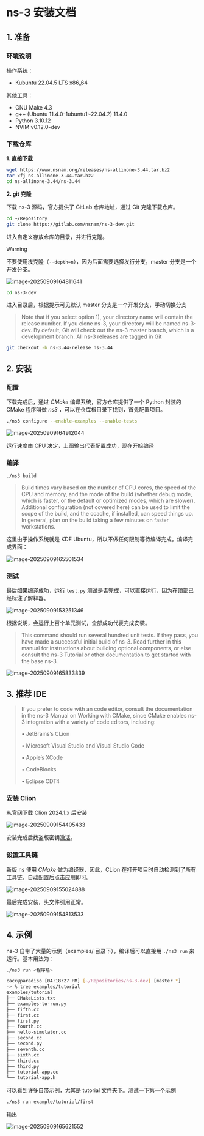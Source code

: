 # ns-3 安装文档

## 1. 准备

### 环境说明

操作系统：

- Kubuntu 22.04.5 LTS x86_64

其他工具：

- GNU Make 4.3
- g++ (Ubuntu 11.4.0-1ubuntu1~22.04.2) 11.4.0
- Python 3.10.12
- NVIM v0.12.0-dev



### 下载仓库

**1. 直接下载**

```bash
wget https://www.nsnam.org/releases/ns-allinone-3.44.tar.bz2
tar xfj ns-allinone-3.44.tar.bz2
cd ns-allinone-3.44/ns-3.44
```

**2. git 克隆**

下载 ns-3 源码，官方提供了 GitLab 仓库地址，通过 Git 克隆下载仓库。

```bash
cd ~/Repository
git clone https://gitlab.com/nsnam/ns-3-dev.git
```

进入自定义存放仓库的目录，并进行克隆。

> [!WARNING]
>
> 不要使用浅克隆（`--depth=n`），因为后面需要选择发行分支，master 分支是一个开发分支。

![image-20250909164811641](assets/image-20250909164811641.png)

```bash
cd ns-3-dev
```

进入目录后，根据提示可见默认 master 分支是一个开发分支，手动切换分支

> Note that if you select option 1), your directory name will contain the release number. If you clone ns-3, your directory will be named ns-3-dev. By default, Git will check out the ns-3 master branch, which is a development branch. All ns-3 releases are tagged in Git

```bash
git checkout -b ns-3.44-release ns-3.44
```



## 2. 安装

### 配置

下载完成后，通过 *CMake* 编译系统，官方仓库提供了一个 Python 封装的 CMake 程序叫做 *ns3* ，可以在仓库根目录下找到，首先配置项目。

```bash
./ns3 configure --enable-examples --enable-tests
```

![image-20250909164912044](assets/image-20250909164912044.png)

运行速度由 CPU 决定，上图输出代表配置成功，现在开始编译

### 编译

```bash
./ns3 build
```

>Build times vary based on the number of CPU cores, the speed of the CPU and memory, and the mode of the build (whether debug mode, which is faster, or the default or optimized modes, which are slower). Additional configuration (not covered here) can be used to limit the scope of the build, and the ccache, if installed, can speed things up. In general, plan on the build taking a few minutes on faster workstations.

这里由于操作系统就是 KDE Ubuntu，所以不做任何限制等待编译完成。编译完成界面：

![image-20250909165501534](assets/image-20250909165501534.png)

### 测试

最后如果编译成功，运行 `test.py` 测试是否完成，可以直接运行，因为在顶部已经标注了解释器。

![image-20250909153251346](assets/image-20250909153251346.png)

根据说明，会运行上百个单元测试，全部成功代表完成安装。

>This command should run several hundred unit tests. If they pass, you have made a successful initial build of ns-3. Read further in this manual for instructions about building optional components, or else consult the ns-3 Tutorial or other documentation to get started with the base ns-3.

![image-20250909165833839](assets/image-20250909165833839.png)

## 3. 推荐 IDE

>If you prefer to code with an code editor, consult the documentation in the ns-3 Manual on Working with CMake, since CMake enables ns-3 integration with a variety of code editors, including: 
>
>• JetBrains’s CLion
>
>• Microsoft Visual Studio and Visual Studio Code
>
>• Apple’s XCode
>
>• CodeBlocks
>
>• Eclipse CDT4

### 安装 Clion

从[官网](https://www.jetbrains.com/clion/download/other.html
 )下载 Clion 2024.1.x 后安装

![image-20250909154405433](assets/image-20250909154405433.png)

安装完成后找盗版密钥[激活](https://3.jetbra.in/)。

### 设置工具链

新版 ns 使用 *CMake* 做为编译器，因此，CLion 在打开项目时自动检测到了所有工具链，自动配置后点击应用即可。

![image-20250909155024888](assets/image-20250909155024888.png)

最后完成安装，头文件引用正常。

![image-20250909154813533](assets/image-20250909154813533.png)



## 4. 示例

ns-3 自带了大量的示例（examples/ 目录下），编译后可以直接用 `./ns3 run` 来运行。基本用法为：

```bash
./ns3 run <程序名>
```

```bash
cacc@paradiso [04:18:27 PM] [~/Repositories/ns-3-dev] [master *]
-> % tree examples/tutorial 
examples/tutorial
├── CMakeLists.txt
├── examples-to-run.py
├── fifth.cc
├── first.cc
├── first.py
├── fourth.cc
├── hello-simulator.cc
├── second.cc
├── second.py
├── seventh.cc
├── sixth.cc
├── third.cc
├── third.py
├── tutorial-app.cc
└── tutorial-app.h
```

可以看到许多自带示例，尤其是 tutorial 文件夹下。测试一下第一个示例

```bash
./ns3 run example/tutorial/first
```

输出

![image-20250909165621552](/home/cacc/Documents/NotesOfCacc/Academia/网络仿真/assets/image-20250909165621552.png)
